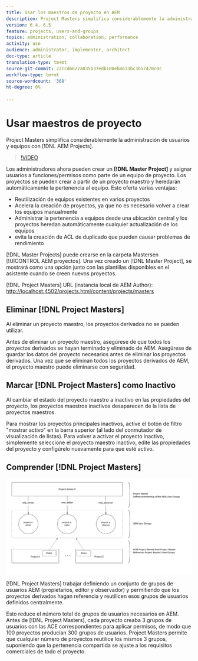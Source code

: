 ```yaml
---
title: Usar los maestros de proyecto en AEM
description: Project Masters simplifica considerablemente la administración de usuarios y equipos con AEM proyectos.
version: 6.4, 6.5
feature: projects, users-and-groups
topics: administration, collaboration, performance
activity: use
audience: administrator, implementer, architect
doc-type: article
translation-type: tm+mt
source-git-commit: 22ccd6627a035b37edb180eb4633bc3b57470c0c
workflow-type: tm+mt
source-wordcount: '368'
ht-degree: 0%

---
```



# Usar maestros de proyecto

Project Masters simplifica considerablemente la administración de usuarios y equipos con [!DNL AEM Projects].

>[!VIDEO](https://video.tv.adobe.com/v/17740/?quality=9&learn=on)

Los administradores ahora pueden crear un **[!DNL Master Project]** y asignar usuarios a funciones/permisos como parte de un equipo de proyecto. Los proyectos se pueden crear a partir de un proyecto maestro y heredarán automáticamente la pertenencia al equipo. Esto oferta varias ventajas:

* Reutilización de equipos existentes en varios proyectos
* Acelera la creación de proyectos, ya que no es necesario volver a crear los equipos manualmente
* Administrar la pertenencia a equipos desde una ubicación central y los proyectos heredan automáticamente cualquier actualización de los equipos
* evita la creación de ACL de duplicado que pueden causar problemas de rendimiento

[!DNL Master Projects] puede crearse en la carpeta   Mastersen  [!UICONTROL AEM proyectos]. Una vez creado un [!DNL Master Project], se mostrará como una opción junto con las plantillas disponibles en el asistente cuando se creen nuevos proyectos.

[!DNL Project Masters] URL (instancia local de AEM Author):  [http://localhost:4502/projects.html/content/projects/masters](http://localhost:4502/projects.html/content/projects/masters)

## Eliminar [!DNL Project Masters]

Al eliminar un proyecto maestro, los proyectos derivados no se pueden utilizar.

Antes de eliminar un proyecto maestro, asegúrese de que todos los proyectos derivados se hayan terminado y eliminado de AEM. Asegúrese de guardar los datos del proyecto necesarios antes de eliminar los proyectos derivados. Una vez que se eliminan todos los proyectos derivados de AEM, el proyecto maestro puede eliminarse con seguridad.

## Marcar [!DNL Project Masters] como Inactivo

Al cambiar el estado del proyecto maestro a inactivo en las propiedades del proyecto, los proyectos maestros inactivos desaparecen de la lista de proyectos maestros.

Para mostrar los proyectos principales inactivos, active el botón de filtro &quot;mostrar activo&quot; en la barra superior (al lado del conmutador de visualización de listas). Para volver a activar el proyecto inactivo, simplemente seleccione el proyecto maestro inactivo, edite las propiedades del proyecto y configúrelo nuevamente para que esté activo.

## Comprender [!DNL Project Masters]

![Vista técnica de los jefes de proyecto](assets/use-project-masters/project-masters-architecture.png)

[!DNL Project Masters] trabajar definiendo un conjunto de grupos de usuarios AEM (propietarios, editor y observador) y permitiendo que los proyectos derivados hagan referencia y reutilicen esos grupos de usuarios definidos centralmente.

Esto reduce el número total de grupos de usuarios necesarios en AEM. Antes de [!DNL Project Masters], cada proyecto creaba 3 grupos de usuarios con las ACE correspondientes para aplicar permisos, de modo que 100 proyectos producían 300 grupos de usuarios. Project Masters permite que cualquier número de proyectos reutilice los mismos 3 grupos, suponiendo que la pertenencia compartida se ajuste a los requisitos comerciales de todo el proyecto.
